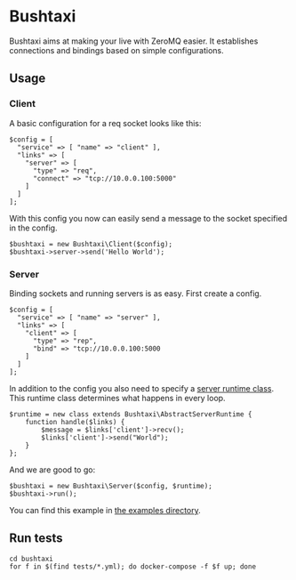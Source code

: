 # Bushtaxi

Bushtaxi aims at making your live with ZeroMQ easier. It establishes connections and bindings based on simple configurations.

## Usage

### Client

A basic configuration for a req socket looks like this:

```
$config = [
  "service" => [ "name" => "client" ],
  "links" => [
    "server" => [
      "type" => "req",
      "connect" => "tcp://10.0.0.100:5000"
    ]
  ]
];
```

With this config you now can easily send a message to the socket specified in the config.

```
$bushtaxi = new Bushtaxi\Client($config);
$bushtaxi->server->send('Hello World');
```

### Server

Binding sockets and running servers is as easy. First create a config.

```
$config = [
  "service" => [ "name" => "server" ],
  "links" => [
    "client" => [
	  "type" => "rep",
      "bind" => "tcp://10.0.0.100:5000
    ]
  ]
];
```

In addition to the config you also need to specify a [server runtime class](./src/Bushtaxi/ServerRuntime.php). This runtime class determines what happens in every loop.

```
$runtime = new class extends Bushtaxi\AbstractServerRuntime {
    function handle($links) {
		$message = $links['client']->recv();
		$links['client']->send("World");
    }
};
```

And we are good to go:

```
$bushtaxi = new Bushtaxi\Server($config, $runtime);
$bushtaxi->run();
```

You can find this example in [the examples directory](./examples).

## Run tests

```
cd bushtaxi
for f in $(find tests/*.yml); do docker-compose -f $f up; done
```
